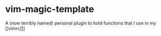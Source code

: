 # vim-magic-template
A (now terribly named) personal plugin to hold functions that I use in my []vimrc][]

[vimrc]: https://github.com/s133p/dotfiles/blob/master/.vimrc
